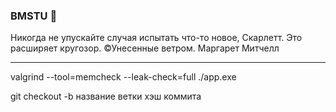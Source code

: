 ### BMSTU 💙

Никогда не упускайте случая испытать что-то новое, Скарлетт.  Это расширяет кругозор.
©Унесенные ветром. Маргарет Митчелл

---

valgrind --tool=memcheck --leak-check=full ./app.exe

git checkout -b название ветки хэш коммита
